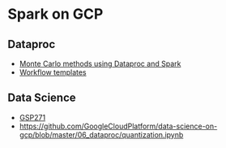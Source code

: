 # Spark on GCP

## Dataproc

* [Monte Carlo methods using Dataproc and Spark](https://cloud.google.com/solutions/monte-carlo-methods-with-hadoop-spark)
* [Workflow templates](https://cloud.google.com/dataproc/docs/concepts/workflows/overview)

## Data Science

* [GSP271](https://www.qwiklabs.com/focuses/3390?parent=catalog)
* https://github.com/GoogleCloudPlatform/data-science-on-gcp/blob/master/06_dataproc/quantization.ipynb
